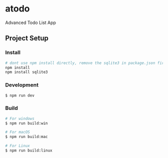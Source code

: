 # atodo

Advanced Todo List App

## Project Setup

### Install

```bash
# dont use npm install directly, remove the sqlite3 in package.json first
npm install
npm install sqlite3
```

### Development

```bash
$ npm run dev
```

### Build

```bash
# For windows
$ npm run build:win

# For macOS
$ npm run build:mac

# For Linux
$ npm run build:linux
```
